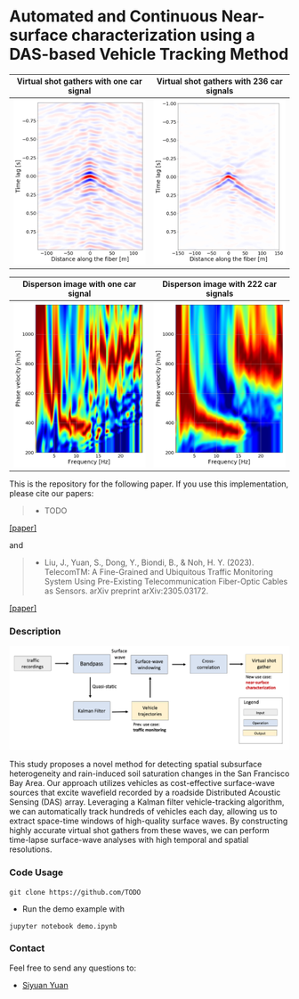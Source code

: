 # Automated and Continuous Near-surface characterization using a DAS-based Vehicle Tracking Method

Virtual shot gathers with one car signal | Virtual shot gathers with 236 car signals   
:-------------------------:|:-------------------------:
<img src="figures/shot_gather_one.png" width="324">  |  <img src="figures/20221223/vs_time_540m_nCars_236.png" width="324">

Disperson image with one car signal | Disperson image with 222 car signals   
:-------------------------:|:-------------------------:
<img src="figures/dispersion_one.png" width="324">  |  <img src="figures/20221223/disp_time_540m_nCars_236.png" width="324">

This is the repository for the following paper. If you use this implementation, please cite our papers:

>* TODO

[[paper]]()

and

>* Liu, J., Yuan, S., Dong, Y., Biondi, B., & Noh, H. Y. (2023). TelecomTM: A Fine-Grained and Ubiquitous Traffic Monitoring System Using Pre-Existing Telecommunication Fiber-Optic Cables as Sensors. arXiv preprint arXiv:2305.03172.

[[paper]](https://arxiv.org/abs/2305.03172)

### Description

![flowchart.](figures/flowchart.png)

This study proposes a novel method for detecting spatial subsurface heterogeneity and rain-induced soil saturation changes in the San Francisco Bay Area. Our approach utilizes vehicles as cost-effective surface-wave sources that excite wavefield recorded by a roadside Distributed Acoustic Sensing (DAS) array. Leveraging a Kalman filter vehicle-tracking algorithm, we can automatically track hundreds of vehicles each day, allowing us to extract space-time windows of high-quality surface waves. By constructing highly accurate virtual shot gathers from these waves, we can perform time-lapse surface-wave analyses with high temporal and spatial resolutions.

### Code Usage
```
git clone https://github.com/TODO

```
- Run the demo example with
```
jupyter notebook demo.ipynb
```
### Contact
Feel free to send any questions to:
- [Siyuan Yuan](mailto:syyuan@stanford.edu)
